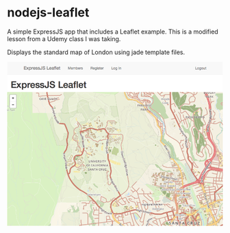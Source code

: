 # nodejs-leaflet
A simple ExpressJS app that includes a Leaflet example. This is a modified lesson from a Udemy class I was taking.

Displays the standard map of London using jade template files. 

<img src="./expressjs-leaflet.png" alt="ExpressJS Leaflet screen shot">
